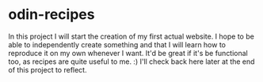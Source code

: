 # odin-recipes
In this project I will start the creation of my first actual website. I hope to be able to independently create something and that I will learn how to reproduce it on my own whenever I want. It'd be great if it's be functional too, as recipes are quite useful to me. :)
I'll check back here later at the end of this project to reflect.